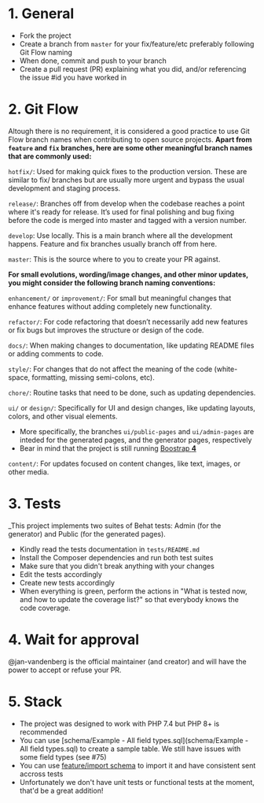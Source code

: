 # 1. General

- Fork the project
- Create a branch from `master` for your fix/feature/etc preferably following Git Flow naming
- When done, commit and push to your branch
- Create a pull request (PR) explaining what you did, and/or referencing the issue #id you have worked in


# 2. Git Flow

Altough there is no requirement, it is considered a good practice to use Git Flow branch names when contributing to open source projects. **Apart from `feature` and `fix` branches, here are some other meaningful branch names that are commonly used:**

`hotfix/`: Used for making quick fixes to the production version. These are similar to fix/ branches but are usually more urgent and bypass the usual development and staging process.

`release/`: Branches off from develop when the codebase reaches a point where it's ready for release. It’s used for final polishing and bug fixing before the code is merged into master and tagged with a version number.

`develop`: Use locally. This is a main branch where all the development happens. Feature and fix branches usually branch off from here.

`master`: This is the source where to you to create your PR against.



**For small evolutions, wording/image changes, and other minor updates, you might consider the following branch naming conventions:**

`enhancement/` or `improvement/`: For small but meaningful changes that enhance features without adding completely new functionality.

`refactor/`: For code refactoring that doesn’t necessarily add new features or fix bugs but improves the structure or design of the code.

`docs/`: When making changes to documentation, like updating README files or adding comments to code.

`style/`: For changes that do not affect the meaning of the code (white-space, formatting, missing semi-colons, etc).

`chore/`: Routine tasks that need to be done, such as updating dependencies.

`ui/` or `design/`: Specifically for UI and design changes, like updating layouts, colors, and other visual elements.
- More specifically, the branches `ui/public-pages` and `ui/admin-pages` are inteded for the generated pages, and the generator pages, respectively
- Bear in mind that the project is still running [Boostrap **4**](https://getbootstrap.com/docs/4.0/getting-started/introduction/)

`content/`: For updates focused on content changes, like text, images, or other media.


# 3. Tests

_This project implements two suites of Behat tests: Admin (for the generator) and Public (for the generated pages).

- Kindly read the tests documentation in `tests/README.md`
- Install the Composer dependencies and run both test suites
- Make sure that you didn't break anything with your changes
- Edit the tests accordingly
- Create new tests accordingly
- When everything is green, perform the actions in "What is tested now, and how to update the coverage list?" so that everybody knows the code coverage.


# 4. Wait for approval

@jan-vandenberg is the official maintainer (and creator) and will have the power to accept or refuse your PR.


# 5. Stack

- The project was designed to work with PHP 7.4 but PHP 8+ is recommended
- You can use [schema/Example - All field types.sql](schema/Example - All field types.sql) to create a sample table. We still have issues with some field types (see #75)
- You can use [feature/import schema](#70) to import it and have consistent sent accross tests
- Unfortunately we don't have unit tests or functional tests at the moment, that'd be a great addition!




